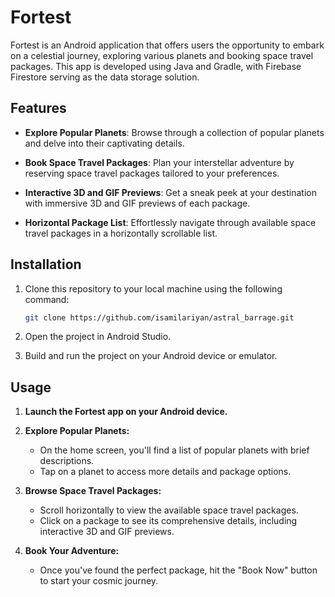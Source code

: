 # Fortest

Fortest is an Android application that offers users the opportunity to embark on a celestial journey, exploring various planets and booking space travel packages. This app is developed using Java and Gradle, with Firebase Firestore serving as the data storage solution.

## Features

- **Explore Popular Planets**: Browse through a collection of popular planets and delve into their captivating details.

- **Book Space Travel Packages**: Plan your interstellar adventure by reserving space travel packages tailored to your preferences.

- **Interactive 3D and GIF Previews**: Get a sneak peek at your destination with immersive 3D and GIF previews of each package.

- **Horizontal Package List**: Effortlessly navigate through available space travel packages in a horizontally scrollable list.

## Installation

1. Clone this repository to your local machine using the following command:

   ```bash
   git clone https://github.com/isamilariyan/astral_barrage.git
2. Open the project in Android Studio.
3. Build and run the project on your Android device or emulator.

## Usage

1. **Launch the Fortest app on your Android device.**

2. **Explore Popular Planets:**

   - On the home screen, you'll find a list of popular planets with brief descriptions.
   - Tap on a planet to access more details and package options.

3. **Browse Space Travel Packages:**

   - Scroll horizontally to view the available space travel packages.
   - Click on a package to see its comprehensive details, including interactive 3D and GIF previews.

4. **Book Your Adventure:**

   - Once you've found the perfect package, hit the "Book Now" button to start your cosmic journey.
